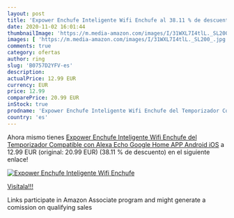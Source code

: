 ```yaml
---
layout: post
title: 'Expower Enchufe Inteligente Wifi Enchufe al 38.11 % de descuento'
date: 2020-11-02 16:01:44
thumbnailImage: 'https://m.media-amazon.com/images/I/31WXL7I4tlL._SL200_.jpg'
images: [ 'https://m.media-amazon.com/images/I/31WXL7I4tlL._SL200_.jpg' ]
comments: true
category: ofertas
author: ring
slug: 'B0757D2YFV-es'
description:
actualPrice: 12.99 EUR
currency: EUR
price: 12.99
comparePrice: 20.99 EUR
inStock: true
prodname: 'Expower Enchufe Inteligente Wifi Enchufe del Temporizador Compatible con Alexa Echo  Google Home APP Android iOS'
country: 'es'
---
```


Ahora mismo tienes [Expower Enchufe Inteligente Wifi Enchufe del Temporizador Compatible con Alexa Echo  Google Home APP Android iOS](https://www.amazon.es/dp/B0757D2YFV/?tag=tolees-21) a 12.99 EUR (original: 20.99 EUR) (38.11 %  de descuento) en el siguiente enlace!

[![Expower Enchufe Inteligente Wifi Enchufe](https://m.media-amazon.com/images/I/31WXL7I4tlL._SL200_.jpg)](https://www.amazon.es/dp/B0757D2YFV/?tag=tolees-21)

[Visítala!!!](https://www.amazon.es/dp/B0757D2YFV/?tag=tolees-21)

Links participate in Amazon Associate program and might generate a comission on qualifying sales
